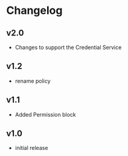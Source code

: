 # Changelog

## v2.0

- Changes to support the Credential Service

## v1.2

- rename policy

## v1.1

- Added Permission block

## v1.0

- initial release
